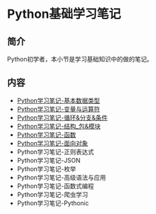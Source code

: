 
# Python基础学习笔记

## 简介

Python初学者，本小节是学习基础知识中的做的笔记。

## 内容

- [Python学习笔记-基本数据类型](https://bond-huang.github.io/huang/06-Python/01-Python%E5%9F%BA%E7%A1%80%E5%AD%A6%E4%B9%A0%E7%AC%94%E8%AE%B0/01-Python%E5%AD%A6%E4%B9%A0%E7%AC%94%E8%AE%B0-%E5%9F%BA%E6%9C%AC%E6%95%B0%E6%8D%AE%E7%B1%BB%E5%9E%8B.html) 
- [Python学习笔记-变量与运算符](https://bond-huang.github.io/huang/06-Python/01-Python%E5%9F%BA%E7%A1%80%E5%AD%A6%E4%B9%A0%E7%AC%94%E8%AE%B0/02-Python%E5%AD%A6%E4%B9%A0%E7%AC%94%E8%AE%B0-%E5%8F%98%E9%87%8F%E4%B8%8E%E8%BF%90%E7%AE%97%E7%AC%A6.html) 
- [Python学习笔记-循环&分支&条件](https://bond-huang.github.io/huang/06-Python/01-Python%E5%9F%BA%E7%A1%80%E5%AD%A6%E4%B9%A0%E7%AC%94%E8%AE%B0/03-Python%E5%AD%A6%E4%B9%A0%E7%AC%94%E8%AE%B0-%E5%BE%AA%E7%8E%AF&%E5%88%86%E6%94%AF&%E6%9D%A1%E4%BB%B6.html)
- [Python学习笔记-结构_包&模块](https://bond-huang.github.io/huang/06-Python/01-Python%E5%9F%BA%E7%A1%80%E5%AD%A6%E4%B9%A0%E7%AC%94%E8%AE%B0/04-Python%E5%AD%A6%E4%B9%A0%E7%AC%94%E8%AE%B0-%E7%BB%93%E6%9E%84_%E5%8C%85&%E6%A8%A1%E5%9D%97.html)
- [Python学习笔记-函数](https://bond-huang.github.io/huang/06-Python/01-Python%E5%9F%BA%E7%A1%80%E5%AD%A6%E4%B9%A0%E7%AC%94%E8%AE%B0/05-Python%E5%AD%A6%E4%B9%A0%E7%AC%94%E8%AE%B0-%E5%87%BD%E6%95%B0.html)
- [Python学习笔记-面向对象](https://bond-huang.github.io/huang/06-Python/01-Python%E5%9F%BA%E7%A1%80%E5%AD%A6%E4%B9%A0%E7%AC%94%E8%AE%B0/06-Python%E5%AD%A6%E4%B9%A0%E7%AC%94%E8%AE%B0-%E9%9D%A2%E5%90%91%E5%AF%B9%E8%B1%A1.html)
- Python学习笔记-正则表达式
- Python学习笔记-JSON
- Python学习笔记-枚举
- Python学习笔记-高级语法与应用
- Python学习笔记-函数式编程
- Python学习笔记-爬虫学习
- Python学习笔记-Pythonic

